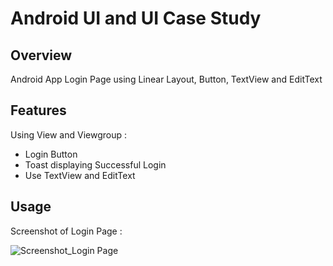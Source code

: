 # Android UI and UI Case Study

## Overview
Android App Login Page using Linear Layout, Button, TextView and EditText

## Features
Using View and Viewgroup :
- Login Button
- Toast displaying Successful Login
- Use TextView and EditText

## Usage
Screenshot of Login Page :

![Screenshot_Login Page](https://user-images.githubusercontent.com/56164259/68088233-646aa580-fe8f-11e9-8735-e5fb469e8642.png)

